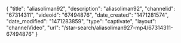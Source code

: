 {
    "title": "aliasoliman92",
    "description": "aliasoliman92",
    "channelid": "67314311",
    "videoid": "67494876",
    "date_created": "1471281574",
    "date_modified": "1471283859",
    "type": "captivate",
    "layout": "channelVideo",
    "url": "\/star-search\/aliasoliman927-mp4\/67314311-67494876"
}